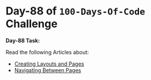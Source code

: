 # **Day-88 of `100-Days-Of-Code` Challenge**

**Day-88 Task:**

Read the following Articles about:
- [Creating Layouts and Pages](https://nextjs.org/learn/dashboard-app/creating-layouts-and-pages)
- [Navigating Between Pages](https://nextjs.org/learn/dashboard-app/navigating-between-pages)
